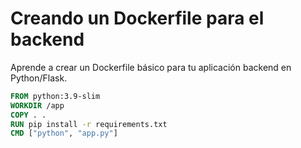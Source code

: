 # Creando un Dockerfile para el backend

Aprende a crear un Dockerfile básico para tu aplicación backend en Python/Flask.

```dockerfile
FROM python:3.9-slim
WORKDIR /app
COPY . .
RUN pip install -r requirements.txt
CMD ["python", "app.py"]
```
